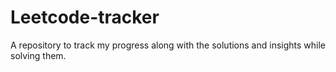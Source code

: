 # Leetcode-tracker
A repository to track my progress along with the solutions and insights while solving them.
